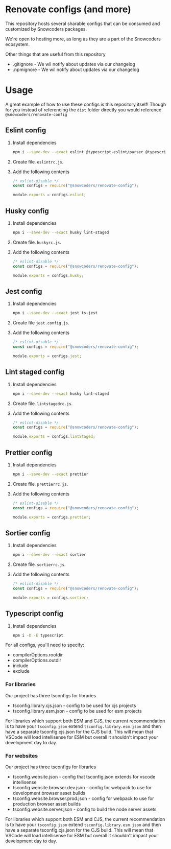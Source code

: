 # Renovate configs (and more)

This repository hosts several sharable configs that can be consumed and customized by Snowcoders packages.

We're open to hosting more, as long as they are a part of the Snowcoders ecosystem.

Other things that are useful from this repository

- .gitignore - We wil notify about updates via our changelog
- .npmignore - We wil notify about updates via our changelog

# Usage

A great example of how to use these configs is this repository itself! Though for you instead of referencing the `dist` folder directly you would reference `@snowcoders/renovate-config`

## Eslint config

1. Install dependencies

   ```bash
   npm i --save-dev --exact eslint @typescript-eslint/parser @typescript-eslint/eslint-plugin eslint-config-prettier eslint-plugin-prettier
   ```

1. Create file`.eslintrc.js`.
1. Add the following contents

   ```js
   /* eslint-disable */
   const configs = require("@snowcoders/renovate-config");

   module.exports = configs.eslint;
   ```

## Husky config

1. Install dependencies

   ```bash
   npm i --save-dev --exact husky lint-staged
   ```

1. Create file`.huskyrc.js`.
1. Add the following contents

   ```js
   /* eslint-disable */
   const configs = require("@snowcoders/renovate-config");

   module.exports = configs.husky;
   ```

## Jest config

1. Install dependencies

   ```bash
   npm i --save-dev --exact jest ts-jest
   ```

1. Create file `jest.config.js`.
1. Add the following contents

   ```js
   /* eslint-disable */
   const configs = require("@snowcoders/renovate-config");

   module.exports = configs.jest;
   ```

## Lint staged config

1. Install dependencies

   ```bash
   npm i --save-dev --exact husky lint-staged
   ```

1. Create file`.lintstagedrc.js`.
1. Add the following contents

   ```js
   /* eslint-disable */
   const configs = require("@snowcoders/renovate-config");

   module.exports = configs.lintStaged;
   ```

## Prettier config

1. Install dependencies

   ```bash
   npm i --save-dev --exact prettier
   ```

1. Create file`.prettierrc.js`.
1. Add the following contents

   ```js
   /* eslint-disable */
   const configs = require("@snowcoders/renovate-config");

   module.exports = configs.prettier;
   ```

## Sortier config

1. Install dependencies

   ```bash
   npm i --save-dev --exact sortier
   ```

1. Create file`.sortierrc.js`.
1. Add the following contents

   ```js
   /* eslint-disable */
   const configs = require("@snowcoders/renovate-config");

   module.exports = configs.sortier;
   ```

## Typescript config

1. Install dependencies

   ```bash
   npm i -D -E typescript
   ```

For all configs, you'll need to specify:

- compilerOptions.rootdir
- compilerOptions.outdir
- include
- exclude

### For libraries

Our project has three tsconfigs for libraries

- tsconfig.library.cjs.json - config to be used for cjs projects
- tsconfig.library.esm.json - config to be used for esm projects

For libraries which support both ESM and CJS, the current recommendation is to have your `tsconfig.json` extend `tsconfig.library.esm.json` and then have a separate tsconfig.cjs.json for the CJS build. This will mean that VSCode will load intellisense for ESM but overall it shouldn't impact your development day to day.

### For websites

Our project has three tsconfigs for libraries

- tsconfig.website.json - config that tsconfig.json extends for vscode intellisense
- tsconfig.website.browser.dev.json - config for webpack to use for development browser asset builds
- tsconfig.website.browser.prod.json - config for webpack to use for production browser asset builds
- tsconfig.website.server.json - config to build the node server assets

For libraries which support both ESM and CJS, the current recommendation is to have your `tsconfig.json` extend `tsconfig.library.esm.json` and then have a separate tsconfig.cjs.json for the CJS build. This will mean that VSCode will load intellisense for ESM but overall it shouldn't impact your development day to day.
